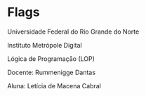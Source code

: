 # Flags

Universidade Federal do Rio Grande do Norte

Instituto Metrópole Digital

Lógica de Programaçāo (LOP)

Docente: Rummenigge Dantas

Aluna: Letícia de Macena Cabral

